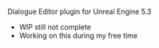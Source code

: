Dialogue Editor plugin for Unreal Engine 5.3
- WIP still not complete
- Working on this during my free time
